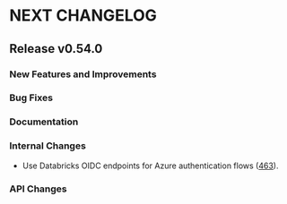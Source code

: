 # NEXT CHANGELOG

## Release v0.54.0

### New Features and Improvements

### Bug Fixes

### Documentation

### Internal Changes

* Use Databricks OIDC endpoints for Azure authentication flows ([463](https://github.com/databricks/databricks-sdk-java/pull/463)).

### API Changes
